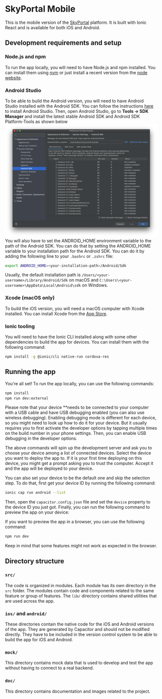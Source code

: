 # SkyPortal Mobile

This is the mobile version of the [SkyPortal](https://github.com/skyportal/skyportal) platform. It is built with Ionic
React and is available for both iOS and Android.

## Development requirements and setup

### Node.js and npm

To run the app locally, you will need to have Node.js and npm installed. You can install them
using [nvm](https://github.com/nvm-sh/nvm) or just install a recent version from the [node website](https://nodejs.org/).

### Android Studio

To be able to build the Android version, you will need to have Android Studio installed with the Android SDK. You can follow the instructions [here](https://developer.android.com/studio/install) to
install Android Studio. Then, open Android Studio, go to **Tools -> SDK Manager** and install the latest stable Android
SDK and Android SDK Platform-Tools as shown below ![img.png](doc/android_studio_sdk_install.png)
You will also have to set the ANDROID_HOME environment variable to the path of the Android SDK. You can do that by
setting the ANDROID_HOME variable to your installation path for the Android SDK. You can do it by adding the following line to your `.bashrc` or `.zshrc` file:

```bash
export ANDROID_HOME=<your-installation-path>/Android/Sdk
```

Usually, the default installation path is `/Users/<your-username>/Library/Android/Sdk` on macOS and
`C:\Users\<your-username>\AppData\Local\Android\sdk` on Windows.

### Xcode (macOS only)

To build the iOS version, you will need a macOS computer with Xcode installed. You can install Xcode from
the [App Store](https://apps.apple.com/fr/app/xcode/id497799835).

### Ionic tooling

You will need to have the Ionic CLI installed along with some other dependencies to build the app for devices. You can
install them with the following command:

```bash
npm install -g @ionic/cli native-run cordova-res
```

## Running the app

You're all set! To run the app locally, you can use the following commands:

```bash
npm install
npm run dev:external
```

Please note that your device **needs to be connected to your computer with a USB cable and have USB debugging enabled (you can also use wireless debugging). Enabling
debugging mode is different for each device, so you might need to look up how to do it for your device. But it usually requires
you to first activate the developer options by tapping multiple times on the build number in your phone settings. Then, you can enable
USB debugging in the developer options.

The above commands will spin up the development server and ask you to choose your device among a list of connected devices. Select
the device you want to deploy the app to. If it is your first time deploying on this device, you might get a prompt asking you to
trust the computer. Accept it and the app will be deployed to your device.

You can also set your device to be the default one and skip the selection
step. To do that, first get your device ID by running the following command:

```bash
ionic cap run android --list
```

Then, open the `capacitor.config.json` file and set the `device` property to the device ID you just got. Finally, you
can run the following command to preview the app on your device:

If you want to preview the app in a browser, you can use the following command:
```bash
npm run dev
```

Keep in mind that some features might not work as expected in the browser.

## Directory structure
### `src/`
The code is organized in modules. Each module has its own directory in the `src` folder. The modules contain code and components related to the same
feature or group of features. The `lib/` directory contains shared utilities that are used across the app.
### `ios/` and `android/`
These directories contain the native code for the iOS and Android versions of the app. They are generated by Capacitor and should not be modified directly. They have to
be included in the version control system to be able to build the app for iOS and Android.
### `mock/`
This directory contains mock data that is used to develop and test the app without having to connect to a real backend.
### `doc/`
This directory contains documentation and images related to the project.
